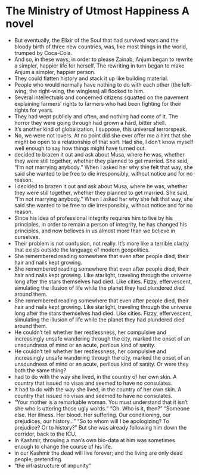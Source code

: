 # The Ministry of Utmost Happiness A novel
- But eventually, the Elixir of the Soul that had survived wars and the bloody birth of three new countries, was, like most things in the world, trumped by Coca-Cola.
- And so, in these ways, in order to please Zainab, Anjum began to rewrite a simpler, happier life for herself. The rewriting in turn began to make Anjum a simpler, happier person.
- They could flatten history and stack it up like building material.
- People who would normally have nothing to do with each other (the left-wing, the right-wing, the wingless) all flocked to him.
- Several intellectuals and concerned citizens squatted on the pavement explaining farmers’ rights to farmers who had been fighting for their rights for years.
- They had wept publicly and often, and nothing had come of it. The horror they were going through had grown a hard, bitter shell.
- It’s another kind of globalization, I suppose, this universal terrorspeak.
- No, we were not lovers. At no point did she ever offer me a hint that she might be open to a relationship of that sort. Had she, I don’t know myself well enough to say how things might have turned out.
- decided to brazen it out and ask about Musa, where he was, whether they were still together, whether they planned to get married. She said, “I’m not marrying anybody.” When I asked her why she felt that way, she said she wanted to be free to die irresponsibly, without notice and for no reason.
- I decided to brazen it out and ask about Musa, where he was, whether they were still together, whether they planned to get married. She said, “I’m not marrying anybody.” When I asked her why she felt that way, she said she wanted to be free to die irresponsibly, without notice and for no reason.
- Since his idea of professional integrity requires him to live by his principles, in order to remain a person of integrity, he has changed his principles, and now believes in us almost more than we believe in ourselves.
- Their problem is not confusion, not really. It’s more like a terrible clarity that exists outside the language of modern geopolitics.
- She remembered reading somewhere that even after people died, their hair and nails kept growing.
- She remembered reading somewhere that even after people died, their hair and nails kept growing. Like starlight, traveling through the universe long after the stars themselves had died. Like cities. Fizzy, effervescent, simulating the illusion of life while the planet they had plundered died around them.
- She remembered reading somewhere that even after people died, their hair and nails kept growing. Like starlight, traveling through the universe long after the stars themselves had died. Like cities. Fizzy, effervescent, simulating the illusion of life while the planet they had plundered died around them.
- He couldn’t tell whether her restlessness, her compulsive and increasingly unsafe wandering through the city, marked the onset of an unsoundness of mind or an acute, perilous kind of sanity.
- He couldn’t tell whether her restlessness, her compulsive and increasingly unsafe wandering through the city, marked the onset of an unsoundness of mind or an acute, perilous kind of sanity. Or were they both the same thing?
- had to do with the way she lived, in the country of her own skin. A country that issued no visas and seemed to have no consulates.
- It had to do with the way she lived, in the country of her own skin. A country that issued no visas and seemed to have no consulates.
- “Your mother is a remarkable woman. You must understand that it isn’t she who is uttering those ugly words.” “Oh. Who is it, then?” “Someone else. Her illness. Her blood. Her suffering. Our conditioning, our prejudices, our history…” “So to whom will I be apologizing? To prejudice? Or to history?” But she was already following him down the corridor, back to the ICU.
- In Kashmir, throwing a man’s own bio-data at him was sometimes enough to change the course of his life.
- in our Kashmir the dead will live forever; and the living are only dead people, pretending.
- “the infrastructure of impunity”
